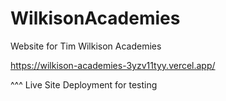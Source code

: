 # WilkisonAcademies
Website for Tim Wilkison Academies


https://wilkison-academies-3yzv11tyy.vercel.app/

^^^ Live Site Deployment for testing
